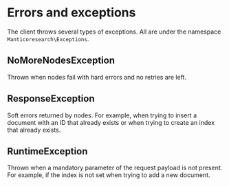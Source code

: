 # Errors and exceptions

The client throws several types of exceptions. All are under the namespace ``Manticoresearch\Exceptions``.

## NoMoreNodesException

Thrown when nodes fail with hard errors and no retries are left.

## ResponseException

Soft errors returned by nodes. For example, when trying to insert a document with an ID that already exists or when trying to create an index that already exists.



## RuntimeException

Thrown when a mandatory parameter of the request payload is not present. For example, if the index is not set when trying to add a new document.

<!-- proofread -->